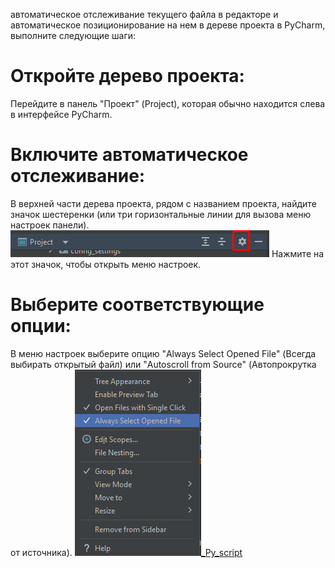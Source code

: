 автоматическое отслеживание текущего файла в редакторе и автоматическое позиционирование на нем в дереве проекта в
PyCharm, выполните следующие шаги:

# Откройте дерево проекта:

Перейдите в панель "Проект" (Project), которая обычно находится слева в интерфейсе PyCharm.

# Включите автоматическое отслеживание:

В верхней части дерева проекта, рядом с названием проекта, найдите значок шестеренки (или три горизонтальные линии для
вызова меню настроек панели).
![img.png](img.png)
Нажмите на этот значок, чтобы открыть меню настроек.

# Выберите соответствующие опции:

В меню настроек выберите опцию "Always Select Opened File" (Всегда выбирать открытый файл) или "Autoscroll from
Source" (Автопрокрутка от источника).
![img_1.png](img_1.png)[_Py_script](..%2F..%2F_Py_script)

